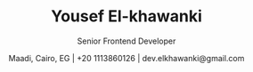<header>
        <h1>Yousef El-khawanki</h1>
        <p>Senior Frontend Developer</p>
        <p>Maadi, Cairo, EG | +20 1113860126 | dev.elkhawanki@gmail.com</p>
    </header>

